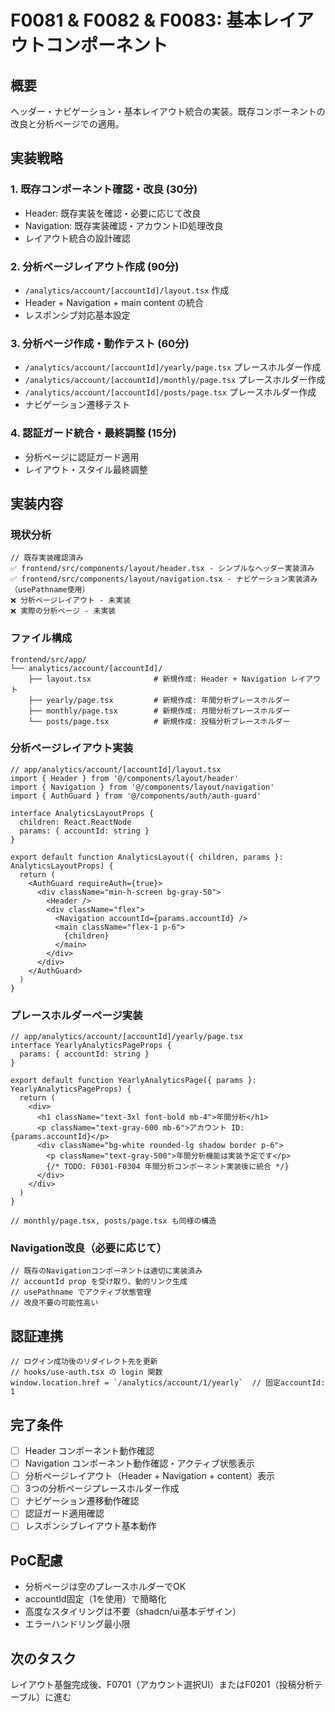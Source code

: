 # F0081 & F0082 & F0083: 基本レイアウトコンポーネント

## 概要
ヘッダー・ナビゲーション・基本レイアウト統合の実装。既存コンポーネントの改良と分析ページでの適用。

## 実装戦略

### 1. 既存コンポーネント確認・改良 (30分)
- Header: 既存実装を確認・必要に応じて改良
- Navigation: 既存実装確認・アカウントID処理改良
- レイアウト統合の設計確認

### 2. 分析ページレイアウト作成 (90分)
- `/analytics/account/[accountId]/layout.tsx` 作成
- Header + Navigation + main content の統合
- レスポンシブ対応基本設定

### 3. 分析ページ作成・動作テスト (60分)
- `/analytics/account/[accountId]/yearly/page.tsx` プレースホルダー作成
- `/analytics/account/[accountId]/monthly/page.tsx` プレースホルダー作成
- `/analytics/account/[accountId]/posts/page.tsx` プレースホルダー作成
- ナビゲーション遷移テスト

### 4. 認証ガード統合・最終調整 (15分)
- 分析ページに認証ガード適用
- レイアウト・スタイル最終調整

## 実装内容

### 現状分析
```tsx
// 既存実装確認済み
✅ frontend/src/components/layout/header.tsx - シンプルなヘッダー実装済み
✅ frontend/src/components/layout/navigation.tsx - ナビゲーション実装済み（usePathname使用）
❌ 分析ページレイアウト - 未実装
❌ 実際の分析ページ - 未実装
```

### ファイル構成
```
frontend/src/app/
└── analytics/account/[accountId]/
    ├── layout.tsx              # 新規作成: Header + Navigation レイアウト
    ├── yearly/page.tsx         # 新規作成: 年間分析プレースホルダー
    ├── monthly/page.tsx        # 新規作成: 月間分析プレースホルダー
    └── posts/page.tsx          # 新規作成: 投稿分析プレースホルダー
```

### 分析ページレイアウト実装
```tsx
// app/analytics/account/[accountId]/layout.tsx
import { Header } from '@/components/layout/header'
import { Navigation } from '@/components/layout/navigation'
import { AuthGuard } from '@/components/auth/auth-guard'

interface AnalyticsLayoutProps {
  children: React.ReactNode
  params: { accountId: string }
}

export default function AnalyticsLayout({ children, params }: AnalyticsLayoutProps) {
  return (
    <AuthGuard requireAuth={true}>
      <div className="min-h-screen bg-gray-50">
        <Header />
        <div className="flex">
          <Navigation accountId={params.accountId} />
          <main className="flex-1 p-6">
            {children}
          </main>
        </div>
      </div>
    </AuthGuard>
  )
}
```

### プレースホルダーページ実装
```tsx
// app/analytics/account/[accountId]/yearly/page.tsx
interface YearlyAnalyticsPageProps {
  params: { accountId: string }
}

export default function YearlyAnalyticsPage({ params }: YearlyAnalyticsPageProps) {
  return (
    <div>
      <h1 className="text-3xl font-bold mb-4">年間分析</h1>
      <p className="text-gray-600 mb-6">アカウント ID: {params.accountId}</p>
      <div className="bg-white rounded-lg shadow border p-6">
        <p className="text-gray-500">年間分析機能は実装予定です</p>
        {/* TODO: F0301-F0304 年間分析コンポーネント実装後に統合 */}
      </div>
    </div>
  )
}

// monthly/page.tsx, posts/page.tsx も同様の構造
```

### Navigation改良（必要に応じて）
```tsx
// 既存のNavigationコンポーネントは適切に実装済み
// accountId prop を受け取り、動的リンク生成
// usePathname でアクティブ状態管理
// 改良不要の可能性高い
```

## 認証連携
```tsx
// ログイン成功後のリダイレクト先を更新
// hooks/use-auth.tsx の login 関数
window.location.href = `/analytics/account/1/yearly`  // 固定accountId: 1
```

## 完了条件
- [ ] Header コンポーネント動作確認
- [ ] Navigation コンポーネント動作確認・アクティブ状態表示
- [ ] 分析ページレイアウト（Header + Navigation + content）表示
- [ ] 3つの分析ページプレースホルダー作成
- [ ] ナビゲーション遷移動作確認
- [ ] 認証ガード適用確認
- [ ] レスポンシブレイアウト基本動作

## PoC配慮
- 分析ページは空のプレースホルダーでOK
- accountId固定（1を使用）で簡略化
- 高度なスタイリングは不要（shadcn/ui基本デザイン）
- エラーハンドリング最小限

## 次のタスク
レイアウト基盤完成後、F0701（アカウント選択UI）またはF0201（投稿分析テーブル）に進む